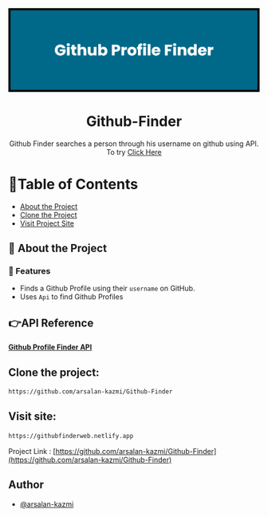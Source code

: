 <img src="banner.png">

<div align="center"> 
<h1>Github-Finder</h1>
<p>Github Finder searches a person through his username on github using API. To try <a href="https://githubfinderweb.netlify.app">Click Here</a>
</p>
</div>

# :notebook_with_decorative_cover:Table of Contents

- [About the Project](#star2-about-the-project)
- [Clone the Project](#Clone-the-project)
- [Visit Project Site](#Visit-site)

## :star2: About the Project

### :dart: Features

- Finds a Github Profile using their `username` on GitHub.
- Uses `Api` to find Github Profiles

## :point_right:API Reference

#### [Github Profile Finder API](https://docs.github.com/en/rest/users/users?apiVersion=2022-11-28#get-the-authenticated-user)

## Clone the project:

```bash
https://github.com/arsalan-kazmi/Github-Finder
```

## Visit site:

```bash
https://githubfinderweb.netlify.app
```

Project Link : [https://github.com/arsalan-kazmi/Github-Finder](https://github.com/arsalan-kazmi/Github-Finder)

## Author

- [@arsalan-kazmi](https://www.github.com/arsalan-kazmi)
